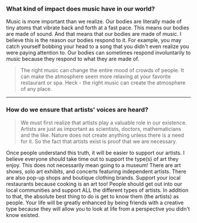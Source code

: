 ### What kind of impact does music have in our world?

Music is more important than we realize. Our bodies are literally made of tiny atoms that vibrate back and forth at a fast pace. This means our bodies are made of sound. And that means that our bodies are made of music. I believe this is the reason our bodies respond to it. For example, you may catch yourself bobbing your head to a song that you didn't even realize you were paying attention to. Our bodies can sometimes respond involuntarily to music because they respond to what they are made of.

>The right music can change the entire mood of crowds of people. It can make the atmosphere seem more relaxing at your favorite restaurant or spa. Heck - the right music can create the atmosphere of any place.

***

### How do we ensure that artists' voices are heard?

>We must first realize that artists play a valuable role in our existence. Artists are just as important as scientists, doctors, mathematicians and the like. Nature does not create anything unless there is a need for it. So the fact that artists exist is proof that we are necessary.

Once people understand this truth, it will be easier to support our artists. I believe everyone should take time out to support the type(s) of art they enjoy. This does not necessarily mean going to a museum! There are art shows, solo art exhibits, and concerts featuring independent artists. There are also pop-up shops and boutique clothing brands. Support your local restaurants because cooking is an art too! People should get out into our local communities and support ALL the different types of artists. In addition to that, the absolute best thing to do is get to know them (the artists) as people. Your life will be greatly enhanced by being friends with a creative type because they will allow you to look at life from a perspective you didn't know existed.
